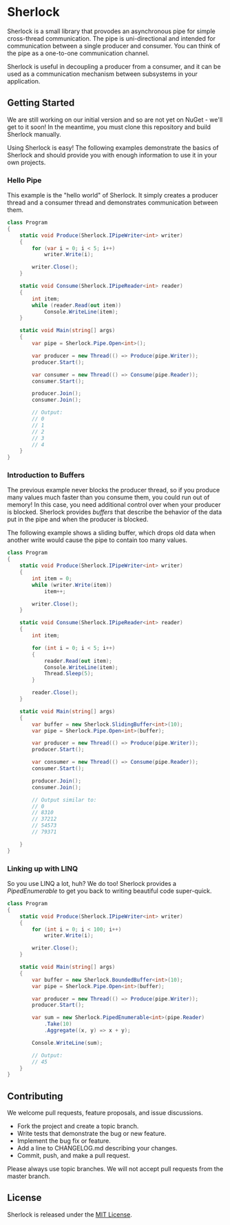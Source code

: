 # Sherlock
Sherlock is a small library that provodes an asynchronous pipe for simple
cross-thread communication.  The pipe is uni-directional and intended for
communication between a single producer and consumer.  You can think of the
pipe as a one-to-one communication channel.

Sherlock is useful in decoupling a producer from a consumer, and it can be used
as a communication mechanism between subsystems in your application.

## Getting Started
We are still working on our initial version and so are not yet on NuGet - we'll
get to it soon! In the meantime, you must clone this repository and build
Sherlock manually.

Using Sherlock is easy!  The following examples demonstrate the basics of
Sherlock and should provide you with enough information to use it in your own
projects.

### Hello Pipe
This example is the "hello world" of Sherlock.  It simply creates a producer
thread and a consumer thread and demonstrates communication between them.

```csharp
class Program
{
    static void Produce(Sherlock.IPipeWriter<int> writer)
    {
        for (var i = 0; i < 5; i++)
            writer.Write(i);

        writer.Close();
    }

    static void Consume(Sherlock.IPipeReader<int> reader)
    {
        int item;
        while (reader.Read(out item))
            Console.WriteLine(item);
    }

    static void Main(string[] args)
    {
        var pipe = Sherlock.Pipe.Open<int>();

        var producer = new Thread(() => Produce(pipe.Writer));
        producer.Start();

        var consumer = new Thread(() => Consume(pipe.Reader));
        consumer.Start();

        producer.Join();
        consumer.Join();

        // Output:
        // 0
        // 1
        // 2
        // 3
        // 4
    }
}
```

### Introduction to Buffers
The previous example never blocks the producer thread, so if you produce many
values much faster than you consume them, you could run out of memory! In this
case, you need additional control over when your producer is blocked.  Sherlock
provides _buffers_ that describe the behavior of the data put in the pipe and 
when the producer is blocked.

The following example shows a sliding buffer, which drops old data when another
write would cause the pipe to contain too many values.

```csharp
class Program
{
    static void Produce(Sherlock.IPipeWriter<int> writer)
    {
        int item = 0;
        while (writer.Write(item))
            item++;

        writer.Close();
    }

    static void Consume(Sherlock.IPipeReader<int> reader)
    {
        int item;

        for (int i = 0; i < 5; i++)
        {
            reader.Read(out item);
            Console.WriteLine(item);
            Thread.Sleep(5);
        }

        reader.Close();
    }

    static void Main(string[] args)
    {
        var buffer = new Sherlock.SlidingBuffer<int>(10);
        var pipe = Sherlock.Pipe.Open<int>(buffer);

        var producer = new Thread(() => Produce(pipe.Writer));
        producer.Start();

        var consumer = new Thread(() => Consume(pipe.Reader));
        consumer.Start();

        producer.Join();
        consumer.Join();

        // Output similar to:
        // 0
        // 8310
        // 37212
        // 54573
        // 79371

    }
}
```

### Linking up with LINQ
So you use LINQ a lot, huh? We do too!  Sherlock provides a _PipedEnumerable_
to get you back to writing beautiful code super-quick.

```csharp
class Program
{
    static void Produce(Sherlock.IPipeWriter<int> writer)
    {
        for (int i = 0; i < 100; i++)
            writer.Write(i);

        writer.Close();
    }

    static void Main(string[] args)
    {
        var buffer = new Sherlock.BoundedBuffer<int>(10);
        var pipe = Sherlock.Pipe.Open<int>(buffer);

        var producer = new Thread(() => Produce(pipe.Writer));
        producer.Start();

        var sum = new Sherlock.PipedEnumerable<int>(pipe.Reader)
            .Take(10)
            .Aggregate((x, y) => x + y);

        Console.WriteLine(sum);

        // Output:
        // 45
    }
}
```

## Contributing
We welcome pull requests, feature proposals, and issue discussions.

* Fork the project and create a topic branch.
* Write tests that demonstrate the bug or new feature.
* Implement the bug fix or feature.
* Add a line to CHANGELOG.md describing your changes.
* Commit, push, and make a pull request.

Please always use topic branches.  We will not accept pull requests from the master branch.

## License
Sherlock is released under the [MIT License](http://opensource.org/licenses/MIT).
